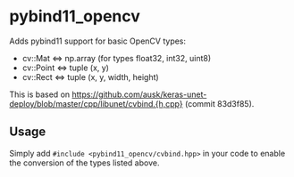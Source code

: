 pybind11_opencv
===============

Adds pybind11 support for basic OpenCV types:

- cv::Mat <=> np.array (for types float32, int32, uint8)
- cv::Point <=> tuple (x, y)
- cv::Rect <=> tuple (x, y, width, height)

This is based on
https://github.com/ausk/keras-unet-deploy/blob/master/cpp/libunet/cvbind.{h,cpp}
(commit 83d3f85).


Usage
-----

Simply add `#include <pybind11_opencv/cvbind.hpp>` in your code to enable the
conversion of the types listed above.
